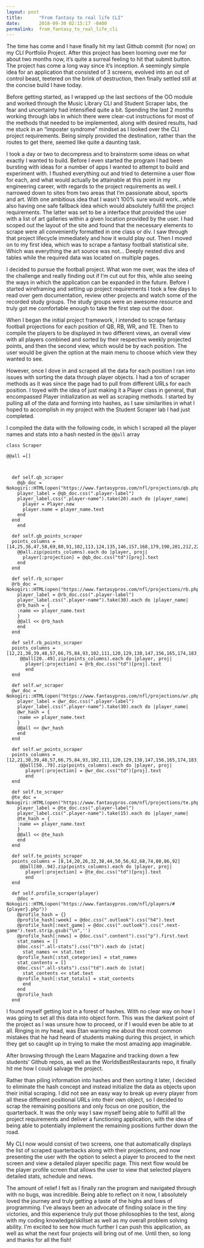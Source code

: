 ```yaml
---
layout: post
title:      "From fantasy to real life CLI"
date:       2018-09-30 02:15:17 -0400
permalink:  from_fantasy_to_real_life_cli
---
```


The time has come and I have finally hit my last Github commit (for now) on my CLI Portfolio Project.  After this project has been looming over me for about two months now, it’s quite a surreal feeling to hit that submit button.  The project has come a long way since it’s inception.  A seemingly simple idea for an application that consisted of 3 screens, evolved into an out of control beast, teetered on the brink of destruction, then finally settled still at the concise build I have today.

Before getting started, as I wrapped up the last sections of the OO module and worked through the Music Library CLI and Student Scraper labs, the fear and uncertainty had intensified quite a bit.  Spending the last 2 months working through labs in which there were clear-cut instructions for most of the methods that needed to be implemented, along with desired results, had me stuck in an “imposter syndrome” mindset as I looked over the CLI project requirements.  Being simply provided the destination, rather than the routes to get there, seemed like quite a daunting task.  

I took a day or two to decompress and to brainstorm some ideas on what exactly I wanted to build.  Before I even started the program I had been bursting with ideas for a number of apps I wanted to attempt to build and experiment with.  I flushed everything out and tried to determine a user flow for each, and what would actually be attainable at this point in my engineering career, with regards to the project requirements as well.  I narrowed down to sites from two areas that I’m passionate about, sports and art.  With one ambitious idea that I wasn’t 100% sure would work...while also having one safe fallback idea which would absolutely fulfill the project requirements.  The latter was set to be a interface that provided the user with a list of art galleries within a given location provided by the user.  I had scoped out the layout of the site and found that the necessary elements to scrape were all conveniently formatted in one class or div.  I saw through that project lifecycle immediately and how it would play out.  Then I moved on to my first idea, which was to scrape a fantasy football statistical site.  Which was everything the art source was not… Deeply nested divs and tables while the required data was located on multiple pages.

 I decided to pursue the football project.  What won me over, was the idea of the challenge and really finding out if I’m cut out for this, while also seeing the ways in which the application can be expanded in the future.  Before I started wireframing and setting up project requirements I took a few days to read over gem documentation, review other projects and watch some of the recorded study groups.  The study groups were an awesome resource and truly got me comfortable enough to take the first step out the door.  

When I began the initial project framework,  I intended to scrape fantasy football projections for each position of QB, RB, WR, and TE.  Then to compile the players to be displayed in two different views, an overall view with all players combined and sorted by their respective weekly projected points, and then the second view, which would be by each position.  The user would be given the option at the main menu to choose which view they wanted to see.  


However, once I dove in and scraped all the data for each position I ran into issues with sorting the data through player objects.  I had a ton of scraper methods as it was since the page had to pull from different URLs for each position.  I toyed with the idea of just making it a Player class in general, that encompassed Player initialization as well as scraping methods.  I started by pulling all of the data and forming into hashes, as I saw similarities in what I hoped to accomplish in my project with the Student Scraper lab I had just completed.  

I compiled the data with the following code, in which I scraped all the player names and stats into a hash nested in the `@@all` array

```
class Scraper

@@all =[]

  
  
  def self.qb_scraper
    @qb_doc = Nokogiri::HTML(open("https://www.fantasypros.com/nfl/projections/qb.php"))
    player_label = @qb_doc.css(".player-label")
    player_label.css(".player-name").take(20).each do |player_name|
      player = Player.new
      player.name = player_name.text
    end
  end
    end

  def self.qb_points_scraper
  points_columns = [14,25,36,47,58,69,80,91,102,113,124,135,146,157,168,179,190,201,212,223]
    @@all.zip(points_columns).each do |player, proj|
      player[:projection] = @qb_doc.css("td")[proj].text
    end 
  end

  def self.rb_scraper
  @rb_doc = Nokogiri::HTML(open("https://www.fantasypros.com/nfl/projections/rb.php"))
    player_label = @rb_doc.css(".player-label")
    player_label.css(".player-name").take(30).each do |player_name|
    @rb_hash = {
    :name => player_name.text
    }
    @@all << @rb_hash
    end
  end

  def self.rb_points_scraper
  points_columns = [12,21,30,39,48,57,66,75,84,93,102,111,120,129,138,147,156,165,174,183,192,201,210,219,228,237,246,255,264,273]
     @@all[20..49].zip(points_columns).each do |player, proj|
       player[:projection] = @rb_doc.css("td")[proj].text
       end 
  end
  
  def self.wr_scraper
  @wr_doc = Nokogiri::HTML(open("https://www.fantasypros.com/nfl/projections/wr.php"))
    player_label = @wr_doc.css(".player-label")
    player_label.css(".player-name").take(30).each do |player_name|
    @wr_hash = {
    :name => player_name.text
    }
    @@all << @wr_hash
    end
  end

  def self.wr_points_scraper
  points_columns = [12,21,30,39,48,57,66,75,84,93,102,111,120,129,138,147,156,165,174,183,192,201,210,219,228,237,246,255,264,273]
     @@all[50..79].zip(points_columns).each do |player, proj|
       player[:projection] = @wr_doc.css("td")[proj].text
       end 
  end
  
  def self.te_scraper
  @te_doc = Nokogiri::HTML(open("https://www.fantasypros.com/nfl/projections/te.php"))
    player_label = @te_doc.css(".player-label")
    player_label.css(".player-name").take(15).each do |player_name|
    @te_hash = {
    :name => player_name.text
    }
    @@all << @te_hash
    end
  end

  def self.te_points_scraper
  points_columns = [8,14,20,26,32,38,44,50,56,62,68,74,80,86,92]
     @@all[80..94].zip(points_columns).each do |player, proj|
       player[:projection] = @te_doc.css("td")[proj].text
       end 
  end
  
  def self.profile_scraper(player)
    @doc = Nokogiri::HTML(open("https://www.fantasypros.com/nfl/players/#{player}.php"))
    @profile_hash = {}
    @profile_hash[:week] = @doc.css(".outlook").css("h4").text
    @profile_hash[:next_game] = @doc.css(".outlook").css(".next-game").text.strip.gsub("\n",'')
    @profile_hash[:news] = @doc.css(".content").css("p").first.text
    stat_names = []
    @doc.css(".all-stats").css("th").each do |stat|
      stat_names << stat.text
    @profile_hash[:stat_categories] = stat_names
    stat_contents = []
    @doc.css(".all-stats").css("td").each do |stat|
      stat_contents << stat.text
    @profile_hash[:stat_totals] = stat_contents
      end 
    end
    @profile_hash
  end 

```


I found myself getting lost in a forest of hashes.  With no clear way on how I was going to set all this data into object form. This was the darkest point of the project as I was unsure how to proceed, or if I would even be able to at all.  Ringing in my head, was Etan warning me about the most common mistakes that he had heard of students making during this project, in which they get so caught up in trying to make the most amazing app imaginable.  

After browsing through the Learn Magazine and tracking down a few students' Github repos, as well as the WorldsBestRestaurants repo, it finally hit me how I could salvage the project.

Rather than piling information into hashes and then sorting it later, I decided to eliminate the hash concept and instead initialize the data as objects upon their initial scraping.  I did not see an easy way to break up every player from all these different positional URLs into their own object, so I decided to scrap the remaining positions and only focus on one position, the quarterback.  It was the only way I saw myself being able to fulfill all the project requirements and deliver a functioning application, with the idea of being able to potentially implement the remaining positions further down the road.  

My CLI now would consist of two screens, one that automatically displays the list of scraped quarterbacks along with their projections, and now presenting the user with the option to select a player to proceed to the next screen and view a detailed player specific page.  This next flow would be the player profile screen that allows the user to view that selected players detailed stats, schedule and news.  

The amount of relief I felt as I finally ran the program and navigated through with no bugs, was incredible.  Being able to reflect on it now, I absolutely loved the journey and truly getting a taste of the highs and lows of programming.  I've always been an advocate of finding solace in the tiny victories, and this experience truly put those philosophies to the test, along with my coding knowledge/skillset as well as my overall problem solving ability.  I'm excited to see how much further I can push this application, as well as what the next four projects will bring out of me.  Until then, so long and thanks for all the fish! 



